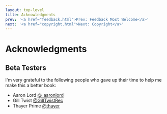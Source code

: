 ```yaml
---
layout: top-level
title: Acknowledgments
prev: '<a href="feedback.html">Prev: Feedback Most Welcome</a>'
next: '<a href="copyright.html">Next: Copyright</a>'
---
```


# Acknowledgments

## Beta Testers

I'm very grateful to the following people who gave up their time to help me make this a better book:

* Aaron Lord [@_aaronlord](https://twitter.com/_aaronlord)
* Gill Twist [@GillTwistRec](https://twitter.com/GillTwistRec)
* Thayer Prime [@thayer](https://twitter.com/thayer)
